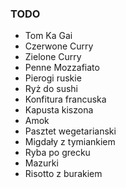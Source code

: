 ### TODO

* Tom Ka Gai
* Czerwone Curry
* Zielone Curry
* Penne Mozzafiato
* Pierogi ruskie
* Ryż do sushi
* Konfitura francuska
* Kapusta kiszona
* Amok
* Pasztet wegetarianski
* Migdały z tymiankiem
* Ryba po grecku
* Mazurki
* Risotto z burakiem
